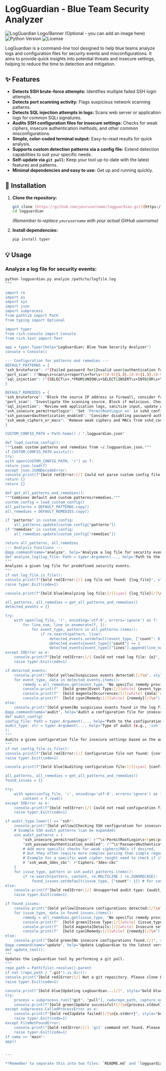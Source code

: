 # LogGuardian - Blue Team Security Analyzer

![LogGuardian Logo/Banner (Optional - you can add an image here)](https://img.shields.io/badge/Blue%20Team-Security-blue?style=for-the-badge&logo=shield)
![Python Version](https://img.shields.io/badge/Python-3.8%2B-green?style=for-the-badge&logo=python)
![License](https://img.shields.io/badge/License-MIT-purple?style=for-the-badge)

LogGuardian is a command-line tool designed to help blue teams analyze logs and configuration files for security events and misconfigurations. It aims to provide quick insights into potential threats and insecure settings, helping to reduce the time to detection and mitigation.

## ✨ Features

* **Detects SSH brute-force attempts:** Identifies multiple failed SSH login attempts.
* **Detects port scanning activity:** Flags suspicious network scanning patterns.
* **Detects SQL injection attempts in logs:** Scans web server or application logs for common SQLi signatures.
* **Audits SSH configuration files for insecure settings:** Checks for weak ciphers, insecure authentication methods, and other common misconfigurations.
* **Simple, color-coded terminal output:** Easy-to-read results for quick analysis.
* **Supports custom detection patterns via a config file:** Extend detection capabilities to suit your specific needs.
* **Self-update via `git pull`:** Keep your tool up-to-date with the latest features and patterns.
* **Minimal dependencies and easy to use:** Get up and running quickly.

## 🚀 Installation

1.  **Clone the repository:**
    ```bash
    git clone [https://github.com/yourusername/logguardian.git](https://github.com/yourusername/logguardian.git)
    cd logguardian
    ```
    *(Remember to replace `yourusername` with your actual GitHub username)*

2.  **Install dependencies:**
    ```bash
    pip install typer
    ```

## 💡 Usage

### Analyze a log file for security events:

```bash
python logguardian.py analyze /path/to/logfile.log
"""

import re
import os
import sys
import json
import subprocess
from pathlib import Path
from typing import Optional

import typer
from rich.console import Console
from rich.text import Text

app = typer.Typer(help="LogGuardian: Blue Team Security Analyzer")
console = Console()

--- Configuration for patterns and remedies ---
DEFAULT_PATTERNS = {
"ssh_bruteforce": r"(Failed password for|Invalid user|authentication failure).*from\s+([0-9]{1,3}.[0-9]{1,3}.[0-9]{1,3}.[0-9]{1,3})",
"port_scan": r"Nmap\s+scan\s+report\s+for\s+([0-9]{1,3}.[0-9]{1,3}.[0-9]{1,3}.[0-9]{1,3})",
"sql_injection": r"(SELECT\s+.*FROM|UNION\s+SELECT|INSERT\s+INTO|OR\s+\d+=\d+|'or'\d+='|\d+'\s+OR\s+)",
}

DEFAULT_REMEDIES = {
"ssh_bruteforce": "Block the source IP address in firewall, consider fail2ban. Check user accounts.",
"port_scan": "Investigate the scanning source. Block if malicious. Check exposed services.",
"sql_injection": "Review web application logs, sanitize input, update web application firewall (WAF) rules.",
"ssh_insecure_permitrootlogin": "Set 'PermitRootLogin no' in sshd_config. Use sudo for root access.",
"ssh_passwordauthentication_enabled": "Consider disabling password authentication and enforce SSH keys.",
"ssh_weak_ciphers_or_macs": "Remove weak ciphers and MACs from sshd_config (e.g., 3des-cbc, arcfour, hmac-md5)."
}

CUSTOM_CONFIG_PATH = Path.home() / ".logguardian.json"

def load_custom_config():
"""Loads custom patterns and remedies from ~/.logguardian.json."""
if CUSTOM_CONFIG_PATH.exists():
try:
with open(CUSTOM_CONFIG_PATH, 'r') as f:
return json.load(f)
except json.JSONDecodeError:
console.print(f"[bold red]Error:[/] Could not parse custom config file: {CUSTOM_CONFIG_PATH}. Please check its JSON format.", style="bold red")
return {}
return {}

def get_all_patterns_and_remedies():
"""Combines default and custom patterns/remedies."""
custom_config = load_custom_config()
all_patterns = DEFAULT_PATTERNS.copy()
all_remedies = DEFAULT_REMEDIES.copy()

if "patterns" in custom_config:
    all_patterns.update(custom_config["patterns"])
if "remedies" in custom_config:
    all_remedies.update(custom_config["remedies"])

return all_patterns, all_remedies
--- Analysis Functions ---
@app.command(name="analyze", help="Analyze a log file for security events.")
def analyze_log(log_file: Path = typer.Argument(..., help="Path to the log file to analyze.")):
"""
Analyzes a given log file for predefined security events.
"""
if not log_file.is_file():
console.print(f"[bold red]Error:[/] Log file not found: {log_file}", style="bold red")
raise typer.Exit(code=1)

console.print(f"[bold blue]Analyzing log file:[/][cyan] {log_file}[/]\n", style="bold blue")

all_patterns, all_remedies = get_all_patterns_and_remedies()
detected_events = {}

try:
    with open(log_file, 'r', encoding='utf-8', errors='ignore') as f:
        for line_num, line in enumerate(f, 1):
            for event_type, pattern in all_patterns.items():
                if re.search(pattern, line):
                    detected_events.setdefault(event_type, {"count": 0, "lines": []})
                    detected_events[event_type]["count"] += 1
                    detected_events[event_type]["lines"].append(line_num) # Optional: store line numbers
except IOError as e:
    console.print(f"[bold red]Error:[/] Could not read log file: {e}", style="bold red")
    raise typer.Exit(code=1)

if detected_events:
    console.print("[bold yellow]Suspicious events detected:[/]\n", style="bold yellow")
    for event_type, data in detected_events.items():
        remedy = all_remedies.get(event_type, "No specific remedy provided.")
        console.print(f"  [bold green]Event Type:[/][white] {event_type}[/]")
        console.print(f"  [bold magenta]Occurrences:[/][white] {data['count']}[/]")
        console.print(f"  [bold cyan]Remedy:[/][white] {remedy}[/]\n")
else:
    console.print("[bold green]No suspicious events found in the log file.[/]", style="bold green")
@app.command(name="audit", help="Audit a configuration file for insecure settings.")
def audit_config(
config_file: Path = typer.Argument(..., help="Path to the configuration file to audit."),
audit_type: str = typer.Argument(..., help="Type of audit (e.g., 'ssh').")
):
"""
Audits a given configuration file for insecure settings based on the audit type.
"""
if not config_file.is_file():
console.print(f"[bold red]Error:[/] Configuration file not found: {config_file}", style="bold red")
raise typer.Exit(code=1)

console.print(f"[bold blue]Auditing configuration file:[/][cyan] {config_file}[/]\n", style="bold blue")

all_patterns, all_remedies = get_all_patterns_and_remedies()
found_issues = {}

try:
    with open(config_file, 'r', encoding='utf-8', errors='ignore') as f:
        content = f.read()
except IOError as e:
    console.print(f"[bold red]Error:[/] Could not read configuration file: {e}", style="bold red")
    raise typer.Exit(code=1)

if audit_type.lower() == "ssh":
    console.print("[bold yellow]Checking SSH configuration for insecure settings:[/]\n", style="bold yellow")
    # Example SSH audit patterns (can be expanded)
    ssh_audit_patterns = {
        "ssh_insecure_permitrootlogin": r"^\s*PermitRootLogin\s+(yes|prohibit-password|without-password)",
        "ssh_passwordauthentication_enabled": r"^\s*PasswordAuthentication\s+yes",
        # Add more specific checks for weak ciphers/MACs if desired,
        # but they often require more complex parsing than simple regex on single lines.
        # Example for a specific weak cipher (might need to check if it's NOT present):
        # "ssh_weak_3des_cbc": r"Ciphers.*3des-cbc"
    }
    for issue_type, pattern in ssh_audit_patterns.items():
        if re.search(pattern, content, re.MULTILINE | re.IGNORECASE):
            found_issues.setdefault(issue_type, {"count": 1}) # For config, count is usually 1
else:
    console.print(f"[bold red]Error:[/] Unsupported audit type: {audit_type}. Currently only 'ssh' is supported.", style="bold red")
    raise typer.Exit(code=1)

if found_issues:
    console.print("[bold yellow]Insecure configurations detected:[/]\n", style="bold yellow")
    for issue_type, data in found_issues.items():
        remedy = all_remedies.get(issue_type, "No specific remedy provided.")
        console.print(f"  [bold green]Issue Type:[/][white] {issue_type}[/]")
        console.print(f"  [bold magenta]Details:[/][white] Insecure setting found.[/]")
        console.print(f"  [bold cyan]Remedy:[/][white] {remedy}[/]\n")
else:
    console.print("[bold green]No insecure configurations found.[/]", style="bold green")
@app.command(name="update", help="Update LogGuardian to the latest version via git pull.")
def update_tool():
"""
Updates the LogGuardian tool by performing a git pull.
"""
repo_path = Path(file).resolve().parent
if not (repo_path / ".git").is_dir():
console.print("[bold red]Error:[/] Not a git repository. Please clone LogGuardian using 'git clone'.", style="bold red")
raise typer.Exit(code=1)

console.print("[bold blue]Updating LogGuardian...[/]", style="bold blue")
try:
    process = subprocess.run(["git", "pull"], cwd=repo_path, capture_output=True, text=True, check=True)
    console.print(f"[bold green]Update successful![/]\n{process.stdout}", style="bold green")
except subprocess.CalledProcessError as e:
    console.print(f"[bold red]Update failed![/]\n{e.stderr}", style="bold red")
    raise typer.Exit(code=1)
except FileNotFoundError:
    console.print("[bold red]Error:[/] 'git' command not found. Please ensure Git is installed and in your PATH.", style="bold red")
    raise typer.Exit(code=1)
if name == "main":
app()


---

**Remember to separate this into two files: `README.md` and `logguardian.py` for your GitHub rep

